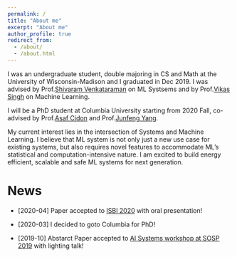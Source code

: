 ```yaml
---
permalink: /
title: "About me"
excerpt: "About me"
author_profile: true
redirect_from: 
  - /about/
  - /about.html
---
```


I was an undergraduate student, double majoring in CS and Math at the University of Wisconsin-Madison and I graduated in Dec 2019. I was advised by Prof.[Shivaram Venkataraman](https://shivaram.org/) on ML Systsems and by Prof.[Vikas Singh](https://www.biostat.wisc.edu/~vsingh/) on Machine Learning.

I will be a PhD student at Columbia University starting from 2020 Fall, co-advised by Prof.[Asaf Cidon](https://www.asafcidon.com/) and Prof.[Junfeng Yang](http://www.cs.columbia.edu/~junfeng/).

My current interest lies in the intersection of Systems and Machine Learning. I believe that ML system is not only just a new use case for existing systems, but also requires novel features to accommodate ML’s statistical and computation-intensive nature. I am excited to build energy efficient, scalable and safe ML systems for next generation. 


News
======
* \[2020-04\]  Paper accepted to [ISBI 2020](http://2020.biomedicalimaging.org/) with oral presentation!

* \[2020-03\]  I decided to goto Columbia for PhD!

* \[2019-10\]  Abstarct Paper accepted to [AI Systems workshop at SOSP 2019](http://learningsys.org/sosp19/) with lighting talk!